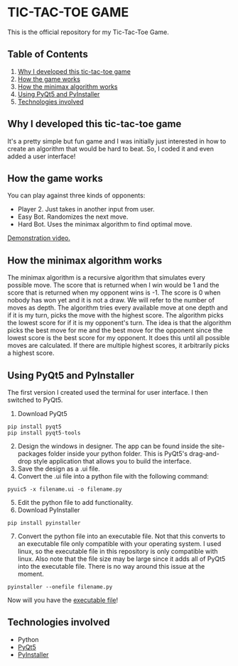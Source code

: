 # TIC-TAC-TOE GAME #

This is the official repository for my Tic-Tac-Toe Game. 

## Table of Contents ##
1) [Why I developed this tic-tac-toe game](#why-i-developed-this-tic-tac-toe-game)
2) [How the game works](#how-the-game-works)
3) [How the minimax algorithm works](#how-the-minimax-algorithm-works)
4) [Using PyQt5 and PyInstaller](#using-pyqt5-and-pyinstaller)
5) [Technologies involved](#technologies-involved)

## Why I developed this tic-tac-toe game ##

It's a pretty simple but fun game and I was initially just interested in how to create an algorithm that would be hard to beat. So, I coded it and even added a user interface!

## How the game works ##

You can play against three kinds of opponents:
* Player 2. Just takes in another input from user.
* Easy Bot. Randomizes the next move.
* Hard Bot. Uses the minimax algorithm to find optimal move.

[Demonstration video.](https://youtu.be/EiNxiaXhf8w)

## How the minimax algorithm works ##

The minimax algorithm is a recursive algorithm that simulates every possible move. The score that is returned when I win would be 1 and the score that is returned when my opponent wins is -1. The score is 0 when nobody has won yet and it is not a draw. We will refer to the number of moves as depth. The algorithm tries every available move at one depth and if it is my turn, picks the move with the highest score. The algorithm picks the lowest score for if it is my opponent's turn. The idea is that the algorithm picks the best move for me and the best move for the opponent since the lowest score is the best score for my opponent. It does this until all possible moves are calculated. If there are multiple highest scores, it arbitrarily picks a highest score. 

## Using PyQt5 and PyInstaller ##

The first version I created used the terminal for user interface. I then switched to PyQt5. 
1) Download PyQt5
```
pip install pyqt5
pip install pyqt5-tools
```
2) Design the windows in designer. The app can be found inside the site-packages folder inside your python folder. This is PyQt5's drag-and-drop style application that allows you to build the interface. 
3) Save the design as a .ui file.
4) Convert the .ui file into a python file with the following command:
```
pyuic5 -x filename.ui -o filename.py
```
5) Edit the python file to add functionality. 
6) Download PyInstaller
```
pip install pyinstaller
```
7) Convert the python file into an executable file. Not that this converts to an executable file only compatible with your operating system. I used linux, so the executable file in this repository is only compatible with linux. Also note that the file size may be large since it adds all of PyQt5 into the executable file. There is no way around this issue at the moment.
```
pyinstaller --onefile filename.py
```
Now will you have the [executable file](https://github.com/TayzaShwe/tic_tac_toe/blob/main/tic_tac_toe_demo.zip)! 

## Technologies involved ##

* Python 
* [PyQt5](https://pypi.org/project/PyQt5/)
* [PyInstaller](https://pyinstaller.org/en/stable/) 

